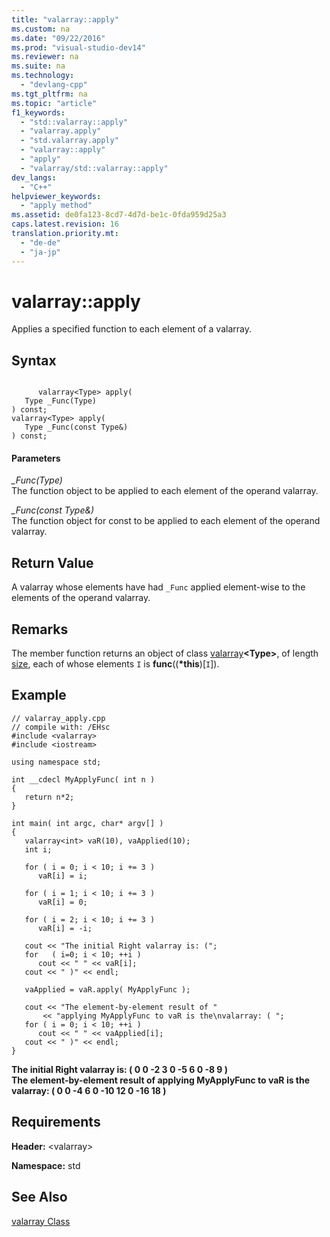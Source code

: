 ```yaml
---
title: "valarray::apply"
ms.custom: na
ms.date: "09/22/2016"
ms.prod: "visual-studio-dev14"
ms.reviewer: na
ms.suite: na
ms.technology: 
  - "devlang-cpp"
ms.tgt_pltfrm: na
ms.topic: "article"
f1_keywords: 
  - "std::valarray::apply"
  - "valarray.apply"
  - "std.valarray.apply"
  - "valarray::apply"
  - "apply"
  - "valarray/std::valarray::apply"
dev_langs: 
  - "C++"
helpviewer_keywords: 
  - "apply method"
ms.assetid: de0fa123-8cd7-4d7d-be1c-0fda959d25a3
caps.latest.revision: 16
translation.priority.mt: 
  - "de-de"
  - "ja-jp"
---
```

# valarray::apply
Applies a specified function to each element of a valarray.  
  
## Syntax  
  
```  
  
      valarray<Type> apply(  
   Type _Func(Type)  
) const;  
valarray<Type> apply(  
   Type _Func(const Type&)  
) const;  
```  
  
#### Parameters  
 *_Func(Type)*  
 The function object to be applied to each element of the operand valarray.  
  
 *_Func(const Type&)*  
 The function object for const to be applied to each element of the operand valarray.  
  
## Return Value  
 A valarray whose elements have had `_Func` applied element-wise to the elements of the operand valarray.  
  
## Remarks  
 The member function returns an object of class [valarray](../vs140/valarray-class.md)**\<Type>**, of length [size](../vs140/valarray--size.md), each of whose elements `I` is **func**((**\*this**)[`I`]).  
  
## Example  
  
```  
// valarray_apply.cpp  
// compile with: /EHsc  
#include <valarray>  
#include <iostream>  
  
using namespace std;  
  
int __cdecl MyApplyFunc( int n )  
{  
   return n*2;  
}  
  
int main( int argc, char* argv[] )  
{  
   valarray<int> vaR(10), vaApplied(10);  
   int i;  
  
   for ( i = 0; i < 10; i += 3 )  
      vaR[i] = i;  
  
   for ( i = 1; i < 10; i += 3 )  
      vaR[i] = 0;  
  
   for ( i = 2; i < 10; i += 3 )  
      vaR[i] = -i;  
  
   cout << "The initial Right valarray is: (";  
   for   ( i=0; i < 10; ++i )  
      cout << " " << vaR[i];  
   cout << " )" << endl;  
  
   vaApplied = vaR.apply( MyApplyFunc );  
  
   cout << "The element-by-element result of "  
       << "applying MyApplyFunc to vaR is the\nvalarray: ( ";  
   for ( i = 0; i < 10; ++i )  
      cout << " " << vaApplied[i];  
   cout << " )" << endl;  
}  
```  
  
 **The initial Right valarray is: ( 0 0 -2 3 0 -5 6 0 -8 9 )**  
**The element-by-element result of applying MyApplyFunc to vaR is the**  
**valarray: (  0 0 -4 6 0 -10 12 0 -16 18 )**   
## Requirements  
 **Header:** \<valarray>  
  
 **Namespace:** std  
  
## See Also  
 [valarray Class](../vs140/valarray-class.md)